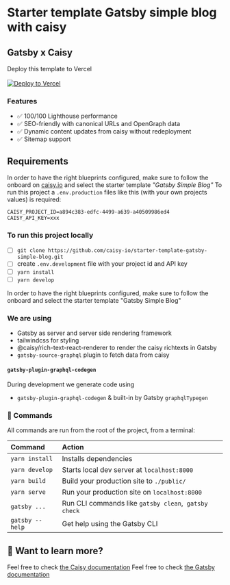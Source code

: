 # Starter template Gatsby simple blog with caisy
## Gatsby x Caisy 

Deploy this template to Vercel
<br>
<br>
[![Deploy to Vercel](https://vercel.com/button)](https://vercel.com/new/clone?repository-url=https%3A%2F%2Fgithub.com%2Fcaisy-io%2Fstarter-template-gatsby-simple-blog&env=CAISY_PROJECT_ID,CAISY_API_KEY&project-name=caisy-gatsby-simple-blog&repository-name=caisy-gatsby-simple-blog)

### Features
- ✅ 100/100 Lighthouse performance
- ✅ SEO-friendly with canonical URLs and OpenGraph data
- ✅ Dynamic content updates from caisy without redeployment
- ✅ Sitemap support

## Requirements
In order to have the right blueprints configured, make sure to follow the onboard on [caisy.io](https://caisy.io/) and select the starter template *"Gatsby Simple Blog"*
To run this project a `.env.production` files like this (with your own projects values) is required: 
```
CAISY_PROJECT_ID=a894c383-edfc-4499-a639-a40509986ed4
CAISY_API_KEY=xxx
```

### To run this project locally
- [ ] `git clone https://github.com/caisy-io/starter-template-gatsby-simple-blog.git`
- [ ] create `.env.development` file with your project id and API key 
- [ ] `yarn install`
- [ ] `yarn develop`

In order to have the right blueprints configured, make sure to follow the onboard and select the starter template "Gatsby Simple Blog"

### We are using 
- Gatsby as server and server side rendering framework 
- tailwindcss for styling
- @caisy/rich-text-react-renderer to render the caisy richtexts in Gatsby
- `gatsby-source-graphql` plugin to fetch data from caisy


#### `gatsby-plugin-graphql-codegen` 
During development we generate code using 
- `gatsby-plugin-graphql-codegen` & built-in by Gatsby `graphqlTypegen`

### 🧞 Commands

All commands are run from the root of the project, from a terminal:

| Command                | Action                                                   |
| :--------------------- | :--------------------------------------------------------|
| `yarn install`          | Installs dependencies                                    |
| `yarn develop`          | Starts local dev server at `localhost:8000`              |                |
| `yarn build`        | Build your production site to `./public/`                  |
| `yarn serve`        | Run your production site on `localhost:8000`                  |
| `gatsby ...`    | Run CLI commands like `gatsby clean`,&nbsp;   `gatsby check`         |
| `gatsby --help` | Get help using the Gatsby CLI                             |

## 👀 Want to learn more?

Feel free to check [the Caisy documentation](https://caisy.io/developer/docs) 
Feel free to check [the Gatsby documentation](https://www.gatsbyjs.com/docs/) 
